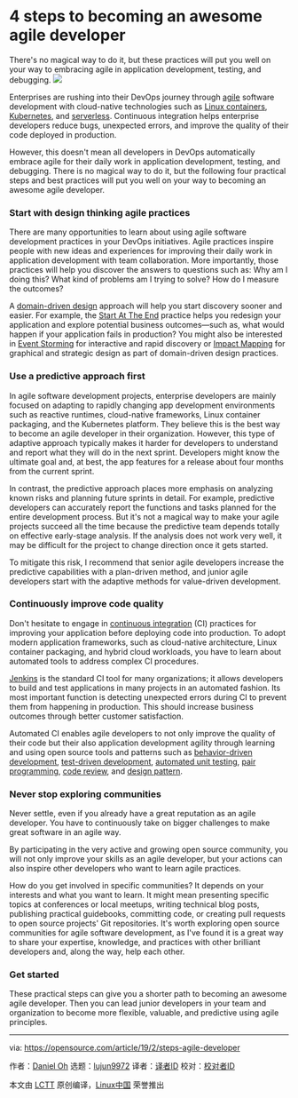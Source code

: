[#]: collector: (lujun9972)
[#]: translator: ( )
[#]: reviewer: ( )
[#]: publisher: ( )
[#]: url: ( )
[#]: subject: (4 steps to becoming an awesome agile developer)
[#]: via: (https://opensource.com/article/19/2/steps-agile-developer)
[#]: author: (Daniel Oh https://opensource.com/users/daniel-oh)

4 steps to becoming an awesome agile developer
======
There's no magical way to do it, but these practices will put you well on your way to embracing agile in application development, testing, and debugging.
![](https://opensource.com/sites/default/files/styles/image-full-size/public/lead-images/metrics_lead-steps-measure.png?itok=DG7rFZPk)

Enterprises are rushing into their DevOps journey through [agile][1] software development with cloud-native technologies such as [Linux containers][2], [Kubernetes][3], and [serverless][4]. Continuous integration helps enterprise developers reduce bugs, unexpected errors, and improve the quality of their code deployed in production.

However, this doesn't mean all developers in DevOps automatically embrace agile for their daily work in application development, testing, and debugging. There is no magical way to do it, but the following four practical steps and best practices will put you well on your way to becoming an awesome agile developer.

### Start with design thinking agile practices

There are many opportunities to learn about using agile software development practices in your DevOps initiatives. Agile practices inspire people with new ideas and experiences for improving their daily work in application development with team collaboration. More importantly, those practices will help you discover the answers to questions such as: Why am I doing this? What kind of problems am I trying to solve? How do I measure the outcomes?

A [domain-driven design][5] approach will help you start discovery sooner and easier. For example, the [Start At The End][6] practice helps you redesign your application and explore potential business outcomes—such as, what would happen if your application fails in production? You might also be interested in [Event Storming][7] for interactive and rapid discovery or [Impact Mapping][8] for graphical and strategic design as part of domain-driven design practices.

### Use a predictive approach first

In agile software development projects, enterprise developers are mainly focused on adapting to rapidly changing app development environments such as reactive runtimes, cloud-native frameworks, Linux container packaging, and the Kubernetes platform. They believe this is the best way to become an agile developer in their organization. However, this type of adaptive approach typically makes it harder for developers to understand and report what they will do in the next sprint. Developers might know the ultimate goal and, at best, the app features for a release about four months from the current sprint.

In contrast, the predictive approach places more emphasis on analyzing known risks and planning future sprints in detail. For example, predictive developers can accurately report the functions and tasks planned for the entire development process. But it's not a magical way to make your agile projects succeed all the time because the predictive team depends totally on effective early-stage analysis. If the analysis does not work very well, it may be difficult for the project to change direction once it gets started.

To mitigate this risk, I recommend that senior agile developers increase the predictive capabilities with a plan-driven method, and junior agile developers start with the adaptive methods for value-driven development.

### Continuously improve code quality

Don't hesitate to engage in [continuous integration][9] (CI) practices for improving your application before deploying code into production. To adopt modern application frameworks, such as cloud-native architecture, Linux container packaging, and hybrid cloud workloads, you have to learn about automated tools to address complex CI procedures.

[Jenkins][10] is the standard CI tool for many organizations; it allows developers to build and test applications in many projects in an automated fashion. Its most important function is detecting unexpected errors during CI to prevent them from happening in production. This should increase business outcomes through better customer satisfaction.

Automated CI enables agile developers to not only improve the quality of their code but their also application development agility through learning and using open source tools and patterns such as [behavior-driven development][11], [test-driven development][12], [automated unit testing][13], [pair programming][14], [code review][15], and [design pattern][16].

### Never stop exploring communities

Never settle, even if you already have a great reputation as an agile developer. You have to continuously take on bigger challenges to make great software in an agile way.

By participating in the very active and growing open source community, you will not only improve your skills as an agile developer, but your actions can also inspire other developers who want to learn agile practices.

How do you get involved in specific communities? It depends on your interests and what you want to learn. It might mean presenting specific topics at conferences or local meetups, writing technical blog posts, publishing practical guidebooks, committing code, or creating pull requests to open source projects' Git repositories. It's worth exploring open source communities for agile software development, as I've found it is a great way to share your expertise, knowledge, and practices with other brilliant developers and, along the way, help each other.

### Get started

These practical steps can give you a shorter path to becoming an awesome agile developer. Then you can lead junior developers in your team and organization to become more flexible, valuable, and predictive using agile principles.


--------------------------------------------------------------------------------

via: https://opensource.com/article/19/2/steps-agile-developer

作者：[Daniel Oh][a]
选题：[lujun9972][b]
译者：[译者ID](https://github.com/译者ID)
校对：[校对者ID](https://github.com/校对者ID)

本文由 [LCTT](https://github.com/LCTT/TranslateProject) 原创编译，[Linux中国](https://linux.cn/) 荣誉推出

[a]: https://opensource.com/users/daniel-oh
[b]: https://github.com/lujun9972
[1]: https://opensource.com/article/18/10/what-agile
[2]: https://opensource.com/resources/what-are-linux-containers
[3]: https://opensource.com/resources/what-is-kubernetes
[4]: https://opensource.com/article/18/11/open-source-serverless-platforms
[5]: https://en.wikipedia.org/wiki/Domain-driven_design
[6]: https://openpracticelibrary.com/practice/start-at-the-end/
[7]: https://openpracticelibrary.com/practice/event-storming/
[8]: https://openpracticelibrary.com/practice/impact-mapping/
[9]: https://en.wikipedia.org/wiki/Continuous_integration
[10]: https://jenkins.io/
[11]: https://en.wikipedia.org/wiki/Behavior-driven_development
[12]: https://en.wikipedia.org/wiki/Test-driven_development
[13]: https://en.wikipedia.org/wiki/Unit_testing
[14]: https://en.wikipedia.org/wiki/Pair_programming
[15]: https://en.wikipedia.org/wiki/Code_review
[16]: https://en.wikipedia.org/wiki/Design_pattern
